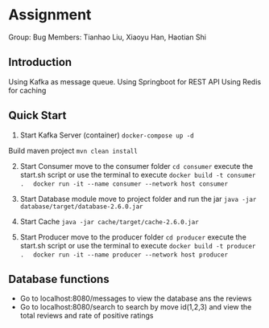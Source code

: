 # Assignment

Group: Bug
Members: Tianhao Liu, Xiaoyu Han, Haotian Shi


## Introduction

Using Kafka as message queue.
Using Springboot for REST API
Using Redis for caching


## Quick Start

1. Start Kafka Server (container)
```docker-compose up -d```

Build maven project
```mvn clean install```

2. Start Consumer
move to the consumer folder
```cd consumer```
execute the start.sh script or use the terminal to execute
```docker build -t consumer .  ```
```docker run -it --name consumer --network host consumer```

3. Start Database module
move to project folder and run the jar
```java -jar database/target/database-2.6.0.jar```

4. Start Cache
```java -jar cache/target/cache-2.6.0.jar ```

5. Start Producer
move to the producer folder
```cd producer```
execute the start.sh script or use the terminal to execute
```docker build -t producer .  ```
```docker run -it --name producer --network host producer```

## Database functions
* Go to localhost:8080/messages to view the database ans the reviews
* Go to localhost:8080/search to search by move id(1,2,3) and view the total reviews and rate of positive ratings